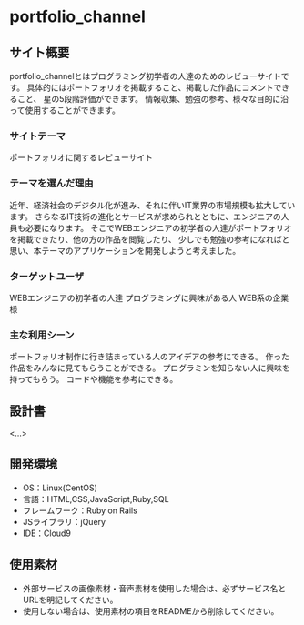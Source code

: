 # portfolio_channel

## サイト概要
portfolio_channelとはプログラミング初学者の人達のためのレビューサイトです。
具体的にはポートフォリオを掲載すること、掲載した作品にコメントできること、
星の5段階評価ができます。
情報収集、勉強の参考、様々な目的に沿って使用することができます。

### サイトテーマ
ポートフォリオに関するレビューサイト

### テーマを選んだ理由
近年、経済社会のデジタル化が進み、それに伴いIT業界の市場規模も拡大しています。
さらなるIT技術の進化とサービスが求められとともに、エンジニアの人員も必要になります。
そこでWEBエンジニアの初学者の人達がポートフォリオを掲載できたり、他の方の作品を閲覧したり、
少しでも勉強の参考になればと思い、本テーマのアプリケーションを開発しようと考えました。

### ターゲットユーザ
WEBエンジニアの初学者の人達
プログラミングに興味がある人
WEB系の企業様

### 主な利用シーン
ポートフォリオ制作に行き詰まっている人のアイデアの参考にできる。
作った作品をみんなに見てもらうことができる。
プログラミンを知らない人に興味を持ってもらう。
コードや機能を参考にできる。

## 設計書
<...>

## 開発環境
- OS：Linux(CentOS)
- 言語：HTML,CSS,JavaScript,Ruby,SQL
- フレームワーク：Ruby on Rails
- JSライブラリ：jQuery
- IDE：Cloud9

## 使用素材
- 外部サービスの画像素材・音声素材を使用した場合は、必ずサービス名とURLを明記してください。
- 使用しない場合は、使用素材の項目をREADMEから削除してください。